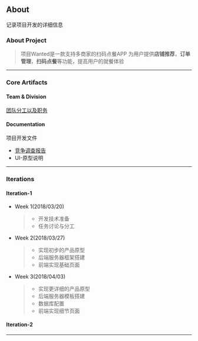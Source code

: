 ## About
记录项目开发的详细信息
### About Project
>项目Wanted是一款支持多商家的扫码点餐APP
为用户提供**店铺推荐**，**订单管理**，**扫码点餐**等功能，提高用户的就餐体验

-------
### Core Artifacts
#### Team & Division

[团队分工以及职务](https://github.com/SEN-Wanted/Dashboard/blob/master/management-docs/team-profile.md)

#### Documentation
项目开发文件
- [竞争调查报告](https://github.com/SEN-Wanted/Dashboard/blob/master/management-docs/Investigation.md)
- UI-原型说明

-------
### Iterations
#### Iteration-1
* Week 1(2018/03/20)
  >- 开发技术准备
  >- 任务讨论与分工
* Week 2(2018/03/27)
  >- 实现初步的产品原型
  >- 后端服务器框架搭建
  >- 前端实现基础页面
* Week 3(2018/04/03)
  >- 实现更详细的产品原型
  >- 后端服务器模板搭建
  >- 数据库配置
  >- 前端实现细节页面
#### Iteration-2

-------